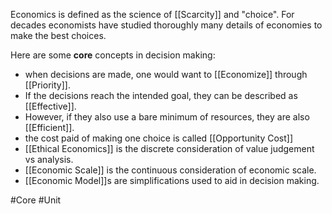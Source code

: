 Economics is defined as the science of [[Scarcity]] and "choice". For decades economists have studied thoroughly many details of economies to make the best choices.

Here are some **core** concepts in decision making:
- when decisions are made, one would want to [[Economize]] through [[Priority]].
- If the decisions reach the intended goal, they can be described as [[Effective]].
- However, if they also use a bare minimum of resources, they are also [[Efficient]].
- the cost paid of making one choice is called [[Opportunity Cost]]
- [[Ethical Economics]] is the discrete consideration of value judgement vs analysis.
- [[Economic Scale]] is the continuous consideration of economic scale.
- [[Economic Model]]s are simplifications used to aid in decision making.

#Core #Unit